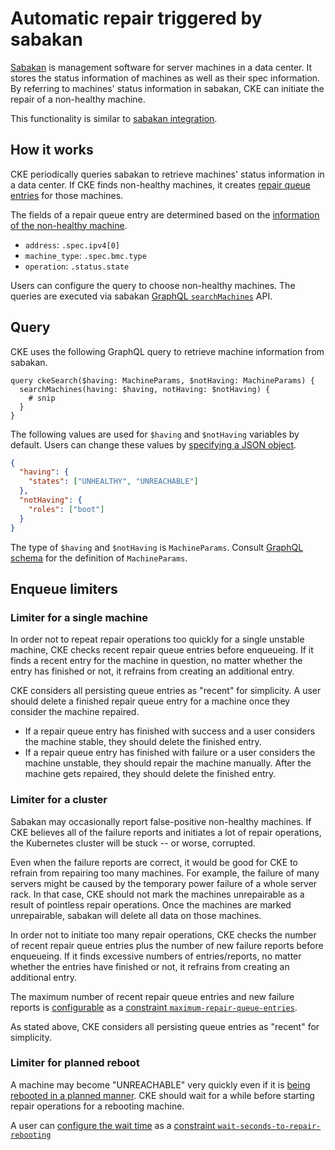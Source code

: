 Automatic repair triggered by sabakan
=====================================

[Sabakan][sabakan] is management software for server machines in a data center.
It stores the status information of machines as well as their spec information.
By referring to machines' status information in sabakan, CKE can initiate the repair of a non-healthy machine.

This functionality is similar to [sabakan integration](sabakan-integration.md).

How it works
------------

CKE periodically queries sabakan to retrieve machines' status information in a data center.
If CKE finds non-healthy machines, it creates [repair queue entries](repair.md) for those machines.

The fields of a repair queue entry are determined based on the [information of the non-healthy machine](https://github.com/cybozu-go/sabakan/blob/main/docs/machine.md).
* `address`: `.spec.ipv4[0]`
* `machine_type`: `.spec.bmc.type`
* `operation`: `.status.state`

Users can configure the query to choose non-healthy machines.
The queries are executed via sabakan [GraphQL `searchMachines`](https://github.com/cybozu-go/sabakan/blob/master/docs/graphql.md) API.

Query
-----

CKE uses the following GraphQL query to retrieve machine information from sabakan.

```
query ckeSearch($having: MachineParams, $notHaving: MachineParams) {
  searchMachines(having: $having, notHaving: $notHaving) {
    # snip
  }
}
```

The following values are used for `$having` and `$notHaving` variables by default.
Users can change these values by [specifying a JSON object](ckecli.md#ckecli-auto-repair-set-variables-file).

```json
{
  "having": {
    "states": ["UNHEALTHY", "UNREACHABLE"]
  },
  "notHaving": {
    "roles": ["boot"]
  }
}
```

The type of `$having` and `$notHaving` is `MachineParams`.
Consult [GraphQL schema][schema] for the definition of `MachineParams`.

Enqueue limiters
----------------

### Limiter for a single machine

In order not to repeat repair operations too quickly for a single unstable machine, CKE checks recent repair queue entries before enqueueing.
If it finds a recent entry for the machine in question, no matter whether the entry has finished or not, it refrains from creating an additional entry.

CKE considers all persisting queue entries as "recent" for simplicity.
A user should delete a finished repair queue entry for a machine once they consider the machine repaired.
* If a repair queue entry has finished with success and a user considers the machine stable, they should delete the finished entry.
* If a repair queue entry has finished with failure or a user considers the machine unstable, they should repair the machine manually. After the machine gets repaired, they should delete the finished entry.

### Limiter for a cluster

Sabakan may occasionally report false-positive non-healthy machines.
If CKE believes all of the failure reports and initiates a lot of repair operations, the Kubernetes cluster will be stuck -- or worse, corrupted.

Even when the failure reports are correct, it would be good for CKE to refrain from repairing too many machines.
For example, the failure of many servers might be caused by the temporary power failure of a whole server rack.
In that case, CKE should not mark the machines unrepairable as a result of pointless repair operations.
Once the machines are marked unrepairable, sabakan will delete all data on those machines.

In order not to initiate too many repair operations, CKE checks the number of recent repair queue entries plus the number of new failure reports before enqueueing.
If it finds excessive numbers of entries/reports, no matter whether the entries have finished or not, it refrains from creating an additional entry.

The maximum number of recent repair queue entries and new failure reports is [configurable](ckecli.md#ckecli-constraints-set-name-value) as a [constraint `maximum-repair-queue-entries`](constraints.md).

As stated above, CKE considers all persisting queue entries as "recent" for simplicity.

### Limiter for planned reboot

A machine may become "UNREACHABLE" very quickly even if it is [being rebooted in a planned manner](reboot.md).
CKE should wait for a while before starting repair operations for a rebooting machine.

A user can [configure the wait time](ckecli.md#ckecli-constraints-set-name-value) as a [constraint `wait-seconds-to-repair-rebooting`](constraints.md)

[sabakan]: https://github.com/cybozu-go/sabakan
[schema]: https://github.com/cybozu-go/sabakan/blob/main/gql/graph/schema.graphqls
